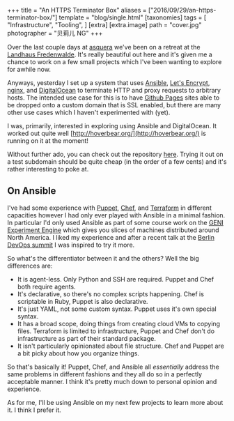 +++
title = "An HTTPS Terminator Box"
aliases = ["2016/09/29/an-https-terminator-box/"]
template = "blog/single.html"
[taxonomies]
tags = [
  "Infrastructure",
  "Tooling",
]
[extra]
[extra.image]
path =  "cover.jpg"
photographer = "贝莉儿 NG"
+++

Over the last couple days at [asquera](http://asquera.de/) we've been on a retreat at the [Landhaus Fredenwalde](http://landhaus-fredenwalde.de/). It's really beautiful out here and it's given me a chance to work on a few small projects which I've been wanting to explore for awhile now.

Anyways, yesterday I set up a system that uses [Ansible](https://www.ansible.com/), [Let's Encrypt](http://letsencrypt.org/), [nginx](nginx.com), and [DigitalOcean](http://digitalocean.com/) to terminate HTTP and proxy requests to arbitrary hosts. The intended use case for this is to have [Github Pages](http://pages.github.com/) sites able to be dropped onto a custom domain that is SSL enabled, but there are many other use cases which I haven't experimented with (yet).

I was, primarily, interested in exploring using Ansible and DigitalOcean. It worked out quite well [http://hoverbear.org/](http://hoverbear.org/) is running on it at the moment!

<!-- more -->

Without further ado, you can check out the repository [here](https://github.com/Hoverbear/https-terminator#https-terminator). Trying it out on a test subdomain should be quite cheap (in the order of a few cents) and it's rather interesting to poke at.

## On Ansible

I've had some experience with [Puppet](https://puppet.com/), [Chef](https://www.chef.io/), and [Terraform](http://terraform.io/) in different capacities however I had only ever played with Ansible in a minimal fashion. In particular I'd only used Ansible as part of some course work on the [GENI Experiment Engine](http://gee-project.org/) which gives you slices of machines distributed around North America. I liked my experience and after a recent talk at the [Berlin DevOps summit](http://berlinops.de/) I was inspired to try it more.

So what's the differentiator between it and the others? Well the big differences are:

* It is agent-less. Only Python and SSH are required. Puppet and Chef both require agents.
* It's declarative, so there's no complex scripts happening. Chef is scriptable in Ruby, Puppet is also declarative.
* It's just YAML, not some custom syntax. Puppet uses it's own special syntax.
* It has a broad scope, doing things from creating cloud VMs to copying files. Terraform is limited to infrastructure, Puppet and Chef don't do infrastructure as part of their standard package.
* It isn't particularly opinionated about file structure. Chef and Puppet are a bit picky about how you organize things.

So that's basically it! Puppet, Chef, and Ansible all *essentially* address the same problems in different fashions and they all do so in a perfectly acceptable manner. I think it's pretty much down to personal opinion and experience.

As for me, I'll be using Ansible on my next few projects to learn more about it. I think I prefer it.
